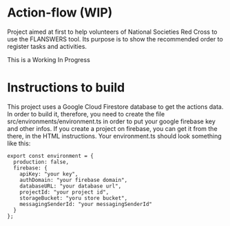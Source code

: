 # Action-flow (WIP)

Project aimed at first to help volunteers of National Societies Red Cross to use the FLANSWERS tool. Its purpose is to show the recommended order to register tasks and activities.

This is a Working In Progress

# Instructions to build

This project uses a Google Cloud Firestore database to get the actions data. In order to build it, therefore, you need to create the file src/environments/environment.ts in order to put your google firebase key and other infos. If you create a project on firebase, you can get it from the there, in the HTML instructions. Your environment.ts should look something like this:

```
export const environment = {
  production: false,
  firebase: {
    apiKey: "your key",
    authDomain: "your firebase domain",
    databaseURL: "your database url",
    projectId: "your project id",
    storageBucket: "yoru store bucket",
    messagingSenderId: "your messagingSenderId"
  }
};
```
